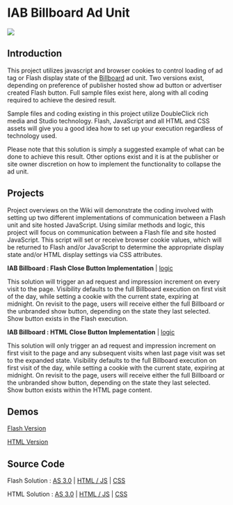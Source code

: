 # IAB Billboard Ad Unit #

<img src='http://www.johnpaulkelly.me/iab/demo/billboard.png' />

## Introduction ##

This project utilizes javascript and browser cookies to control loading of ad tag or Flash display state of the [Billboard](http://www.youtube.com/watch?v=rZZKQQAvjVw) ad unit. Two versions exist, depending on preference of publisher hosted show ad button or advertiser created Flash button. Full sample files exist here, along with all coding required to achieve the desired result.

Sample files and coding existing in this project utilize DoubleClick rich media and Studio technology. Flash, JavaScript and all HTML and CSS assets will give you a good idea how to set up your execution regardless of technology used.

Please note that this solution is simply a suggested example of what can be done to achieve this result. Other options exist and it is at the publisher or site owner discretion on how to implement the functionality to collapse the ad unit.

## Projects ##

Project overviews on the Wiki will demonstrate the coding involved with setting up two different implementations of communication between a Flash unit and site hosted JavaScript. Using similar methods and logic, this project will focus on communication between a Flash file and site hosted JavaScript. This script will set or receive browser cookie values, which will be returned to Flash and/or JavaScript to determine the appropriate display state and/or HTML display settings via CSS attributes.

**IAB Billboard : Flash Close Button Implementation** | [logic](http://code.google.com/p/iab-billboard-adunit/wiki/FlashCloseSolution)

This solution will trigger an ad request and impression increment on every visit to the page. Visibility defaults to the full Billboard execution on first visit of the day, while setting a cookie with the current state, expiring at midnight. On revisit to the page, users will receive either the full Billboard or the unbranded show button, depending on the state they last selected. Show button exists in the Flash execution.

**IAB Billboard : HTML Close Button Implementation** | [logic](http://code.google.com/p/iab-billboard-adunit/wiki/HTMLCloseSolution)

This solution will only trigger an ad request and impression increment on first visit to the page and any subsequent visits when last page visit was set to the expanded state. Visibility defaults to the full Billboard execution on first visit of the day, while setting a cookie with the current state, expiring at midnight. On revisit to the page, users will receive either the full Billboard or the unbranded show button, depending on the state they last selected. Show button exists within the HTML page content.

## Demos ##

[Flash Version](http://johnpaulkelly.me/iab/flash_branded/index.html)

[HTML Version](http://johnpaulkelly.me/iab/js_nobranded/index.html)

## Source Code ##

Flash Solution : [AS 3.0](http://code.google.com/p/iab-billboard-adunit/wiki/FlashCloseSolutionAS) | [HTML / JS](http://code.google.com/p/iab-billboard-adunit/wiki/FlashCloseSolutionHTML) | [CSS](http://code.google.com/p/iab-billboard-adunit/wiki/FlashCloseSolutionCSS)

HTML Solution : [AS 3.0](http://code.google.com/p/iab-billboard-adunit/wiki/HTMLCloseSolutionAS) | [HTML / JS](http://code.google.com/p/iab-billboard-adunit/wiki/HTMLCloseSolutionHTML) | [CSS](http://code.google.com/p/iab-billboard-adunit/wiki/HTMLCloseSolutionCSS)

